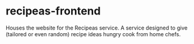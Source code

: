 # recipeas-frontend
Houses the website for the Recipeas service. A service designed to give (tailored or even random) recipe ideas hungry cook from home chefs.
